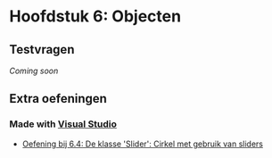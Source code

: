 # Hoofdstuk 6: Objecten
## Testvragen
*Coming soon*
## Extra oefeningen
### Made with [Visual Studio](https://www.visualstudio.com/)
- [Oefening bij 6.4: De klasse 'Slider': Cirkel met gebruik van sliders](https://github.com/MathiasV-immalle/portfolio/blob/master/VisualStudio/Hoofdstuk%206/Oef%206.1.md)

